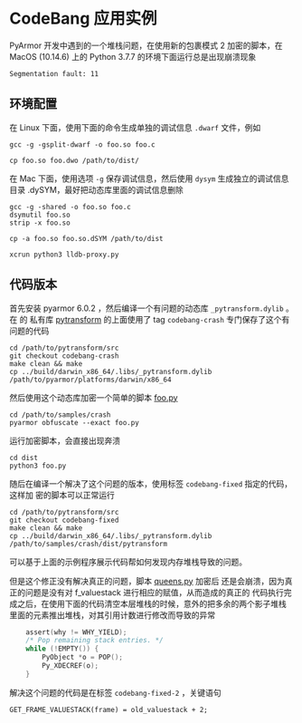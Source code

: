 # CodeBang 应用实例

PyArmor 开发中遇到的一个堆栈问题，在使用新的包裹模式 2 加密的脚本，在MacOS
(10.14.6) 上的 Python 3.7.7 的环境下面运行总是出现崩溃现象

    Segmentation fault: 11

## 环境配置

在 Linux 下面，使用下面的命令生成单独的调试信息 `.dwarf` 文件，例如

    gcc -g -gsplit-dwarf -o foo.so foo.c
    
    cp foo.so foo.dwo /path/to/dist/
    
在 Mac 下面，使用选项 `-g` 保存调试信息，然后使用 `dysym` 生成独立的调试信息目录
.dySYM，最好把动态库里面的调试信息删除

    gcc -g -shared -o foo.so foo.c
    dsymutil foo.so
    strip -x foo.so
    
    cp -a foo.so foo.so.dSYM /path/to/dist

    xcrun python3 lldb-proxy.py

## 代码版本

首先安装 pyarmor 6.0.2 ，然后编译一个有问题的动态库 `_pytransform.dylib` 。在 的
私有库 [pytransform](https://github.com/jondy/pytransform) 的上面使用了 tag
`codebang-crash` 专门保存了这个有问题的代码

    cd /path/to/pytransform/src
    git checkout codebang-crash
    make clean && make
    cp ../build/darwin_x86_64/.libs/_pytransform.dylib /path/to/pyarmor/platforms/darwin/x86_64

然后使用这个动态库加密一个简单的脚本 [foo.py](samples/crash/foo.py)

    cd /path/to/samples/crash
    pyarmor obfuscate --exact foo.py

运行加密脚本，会直接出现奔溃

    cd dist
    python3 foo.py

随后在编译一个解决了这个问题的版本，使用标签 `codebang-fixed` 指定的代码，这样加
密的脚本可以正常运行

    cd /path/to/pytransform/src
    git checkout codebang-fixed
    make clean && make
    cp ../build/darwin_x86_64/.libs/_pytransform.dylib /path/to/samples/crash/dist/pytransform

可以基于上面的示例程序展示代码帮如何发现内存堆栈导致的问题。

但是这个修正没有解决真正的问题，脚本 [queens.py](samples/crash/queens.py) 加密后
还是会崩溃，因为真正的问题是没有对 f_valuestack 进行相应的赋值，从而造成的真正的
代码执行完成之后，在使用下面的代码清空本层堆栈的时候，意外的把多余的两个影子堆栈
里面的元素推出堆栈，对其引用计数进行修改而导致的异常

```c
    assert(why != WHY_YIELD);
    /* Pop remaining stack entries. */
    while (!EMPTY()) {
        PyObject *o = POP();
        Py_XDECREF(o);
    }
```

解决这个问题的代码是在标签 `codebang-fixed-2` ，关键语句

    GET_FRAME_VALUESTACK(frame) = old_valuestack + 2;

